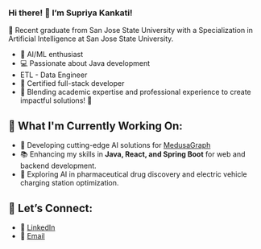### Hi there! 👋 I’m Supriya Kankati!

🌟 Recent graduate from San Jose State University with a Specialization in Artificial Intelligence at San Jose State University.

- 🤖 AI/ML enthusiast  
- 💻 Passionate about Java development
- ETL - Data Engineer 
- 🔧 Certified full-stack developer  
- 🎯 Blending academic expertise and professional experience to create impactful solutions! 🚀

## 🔭 What I'm Currently Working On:
- 🌟 Developing cutting-edge AI solutions for [MedusaGraph](https://github.com/Supriyakankati/Optimization-of-Protein-Ligand-Molecular-Docking-using-AI-ML.git)
- 📚 Enhancing my skills in **Java, React, and Spring Boot** for web and backend development.
- 🧪 Exploring AI in pharmaceutical drug discovery and electric vehicle charging station optimization.

## 🤝 Let’s Connect:
- 💼 [LinkedIn](https://www.linkedin.com/in/supriya99/)
- 📧 [Email](supriyakankati2@gmail.com)
